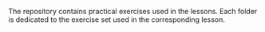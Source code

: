 The repository contains practical exercises used in the lessons. Each folder is dedicated to the exercise set used in the corresponding lesson.